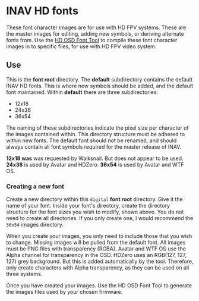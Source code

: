 # INAV HD fonts

These font character images are for use with HD FPV systems. These are the master images for editing, adding new symbols, or deriving alternate fonts from. Use the [HD OSD Font Tool](https://github.com/MrD-RC/hdosd-font-tool) to compile these font character images in to specific files, for use with HD FPV video system.

## Use
This is the **font root** directory. The __default__ subdirectory contains the default INAV HD fonts. This is where new symbols should be added, and the default font maintained. Within __default__ there are three subdirectories:
- 12x18
- 24x36
- 36x54

The naming of these subdirectories indicate the pixel size per character of the images contained within. This directory structure must be adhered to within new fonts. The default font should not be renamed, and should always contain all font symbols required for the master release of INAV.

**12x18 was** was requested by Walksnail. But does not appear to be used.
**24x36** is used by Avatar and HDZero.
**36x54** is used by Avatar and WTF OS.

### Creating a new font
Create a new directory within this `digital` **font root** directory. Give it the name of your font. Inside your font's directory, create the directory structure for the font sizes you wish to modify, shown above. You do not need to create all directories. If you only create one, I would recommend the `36x54` images directory. 

When you create your images, you only need to include those that you wish to change. Missing images will be pulled from the default font. All images must be PNG files with transparency (RGBA). Avatar and WTF OS use the Alpha channel for transparency in the OSD. HDZero uses an RGB(127, 127, 127) grey background. But this is added automatically by the tool. Therefore, only create characters with Alpha transparency, as they can be used on all three systems.

Once you have created your images. Use the HD OSD Font Tool to generate the images files used by your chosen firmware.
